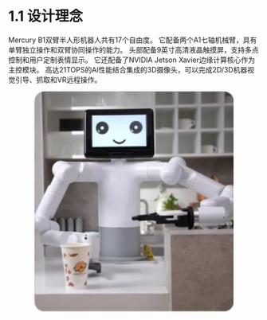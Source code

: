 # 1.1 设计理念

Mercury B1双臂半人形机器人共有17个自由度。 它配备两个A1七轴机械臂，具有单臂独立操作和双臂协同操作的能力。 头部配备9英寸高清液晶触摸屏，支持多点控制和用户定制表情显示。 它还配备了NVIDIA Jetson Xavier边缘计算核心作为主控模块。 高达21TOPS的AI性能结合集成的3D摄像头，可以完成2D/3D机器视觉引导、抓取和VR远程操作。

<center>
<img src="../resources/1-ProductIntroduction/image/B1.jpg" width="400" height="auto" />
<br></center>